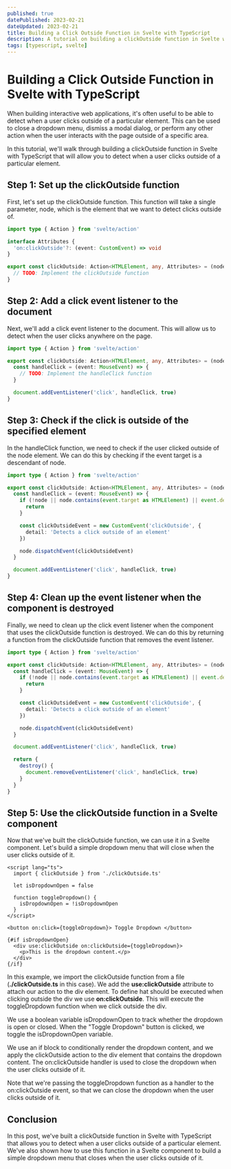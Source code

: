 ```yaml
---
published: true
datePublished: 2023-02-21
dateUpdated: 2023-02-21
title: Building a Click Outside Function in Svelte with TypeScript
description: A tutorial on building a clickOutside function in Svelte with TypeScript, which detects when a user clicks outside a specific element. The post provides step-by-step instructions and an example of using the function in a Svelte component to create a dropdown menu that closes when a user clicks outside of it.
tags: [typescript, svelte]
---
```


# Building a Click Outside Function in Svelte with TypeScript

When building interactive web applications, it's often useful to be able to detect when a user clicks outside of a particular element. This can be used to close a dropdown menu, dismiss a modal dialog, or perform any other action when the user interacts with the page outside of a specific area.

In this tutorial, we'll walk through building a clickOutside function in Svelte with TypeScript that will allow you to detect when a user clicks outside of a particular element.

## Step 1: Set up the clickOutside function

First, let's set up the clickOutside function. This function will take a single parameter, node, which is the element that we want to detect clicks outside of.

```typescript
import type { Action } from 'svelte/action'

interface Attributes {
  'on:clickOutside'?: (event: CustomEvent) => void
}

export const clickOutside: Action<HTMLElement, any, Attributes> = (node) => {
  // TODO: Implement the clickOutside function
}
```

## Step 2: Add a click event listener to the document

Next, we'll add a click event listener to the document. This will allow us to detect when the user clicks anywhere on the page.

```typescript
import type { Action } from 'svelte/action'

export const clickOutside: Action<HTMLElement, any, Attributes> = (node) => {
  const handleClick = (event: MouseEvent) => {
    // TODO: Implement the handleClick function
  }

  document.addEventListener('click', handleClick, true)
}
```

## Step 3: Check if the click is outside of the specified element

In the handleClick function, we need to check if the user clicked outside of the node element. We can do this by checking if the event target is a descendant of node.

```typescript
import type { Action } from 'svelte/action'

export const clickOutside: Action<HTMLElement, any, Attributes> = (node) => {
  const handleClick = (event: MouseEvent) => {
    if (!node || node.contains(event.target as HTMLElement) || event.defaultPrevented) {
      return
    }

    const clickOutsideEvent = new CustomEvent('clickOutside', {
      detail: 'Detects a click outside of an element'
    })

    node.dispatchEvent(clickOutsideEvent)
  }

  document.addEventListener('click', handleClick, true)
}
```

## Step 4: Clean up the event listener when the component is destroyed

Finally, we need to clean up the click event listener when the component that uses the clickOutside function is destroyed. We can do this by returning a function from the clickOutside function that removes the event listener.

```typescript
import type { Action } from 'svelte/action'

export const clickOutside: Action<HTMLElement, any, Attributes> = (node) => {
  const handleClick = (event: MouseEvent) => {
    if (!node || node.contains(event.target as HTMLElement) || event.defaultPrevented) {
      return
    }

    const clickOutsideEvent = new CustomEvent('clickOutside', {
      detail: 'Detects a click outside of an element'
    })

    node.dispatchEvent(clickOutsideEvent)
  }

  document.addEventListener('click', handleClick, true)

  return {
    destroy() {
      document.removeEventListener('click', handleClick, true)
    }
  }
}
```

## Step 5: Use the clickOutside function in a Svelte component

Now that we've built the clickOutside function, we can use it in a Svelte component. Let's build a simple dropdown menu that will close when the user clicks outside of it.

```svelte
<script lang="ts">
  import { clickOutside } from './clickOutside.ts'

  let isDropdownOpen = false

  function toggleDropdown() {
    isDropdownOpen = !isDropdownOpen
  }
</script>

<button on:click={toggleDropdown}> Toggle Dropdown </button>

{#if isDropdownOpen}
  <div use:clickOutside on:clickOutside={toggleDropdown}>
    <p>This is the dropdown content.</p>
  </div>
{/if}
```

In this example, we import the clickOutside function from a file (**./clickOutside.ts** in this case). We add the **use:clickOutside** attribute to attach our action to the div element. To define hat should be executed when clicking outside the div we use **on:clickOutside**. This will execute the toggleDropdown function when we click outside the div.

We use a boolean variable isDropdownOpen to track whether the dropdown is open or closed. When the "Toggle Dropdown" button is clicked, we toggle the isDropdownOpen variable.

We use an if block to conditionally render the dropdown content, and we apply the clickOutside action to the div element that contains the dropdown content. The on:clickOutside handler is used to close the dropdown when the user clicks outside of it.

Note that we're passing the toggleDropdown function as a handler to the on:clickOutside event, so that we can close the dropdown when the user clicks outside of it.

## Conclusion

In this post, we've built a clickOutside function in Svelte with TypeScript that allows you to detect when a user clicks outside of a particular element. We've also shown how to use this function in a Svelte component to build a simple dropdown menu that closes when the user clicks outside of it.
